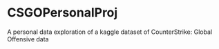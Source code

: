 # CSGOPersonalProj
A personal data exploration of a kaggle dataset of CounterStrike: Global Offensive data
